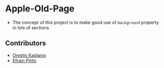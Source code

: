 # Apple-Old-Page

* The concept of this project is to make good use of `background` property in lots of sections

## Contributors

* [Orestis Kaplanis](https://github.com/userman95)
* [Efrain Pinto](https://github.com/efrapp)

